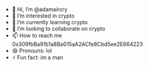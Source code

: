 - 👋 Hi, I’m @adamaircry
- 👀 I’m interested in crypto
- 🌱 I’m currently learning crypto
- 💞️ I’m looking to collaborate on crypto
- 📫 How to reach me 0x309fbBa91b1a8Ba015aA2ACfe8Cbd5ee2E664223
- 😄 Pronouns: lol
- ⚡ Fun fact: im a man

<!---
adamaircry/adamaircry is a ✨ special ✨ repository because its `README.md` (this file) appears on your GitHub profile.
You can click the Preview link to take a look at your changes.
--->
